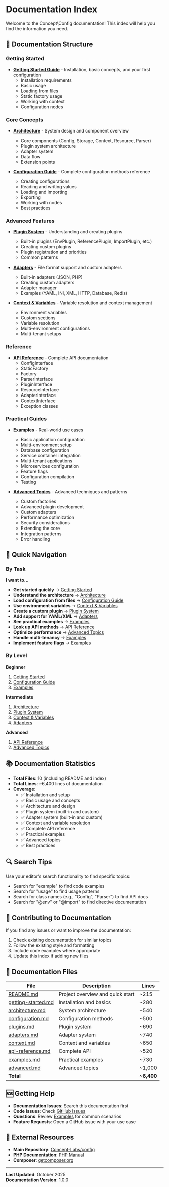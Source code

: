 # Documentation Index

Welcome to the Concept\Config documentation! This index will help you find the information you need.

## 📖 Documentation Structure

### Getting Started
- **[Getting Started Guide](./getting-started.md)** - Installation, basic concepts, and your first configuration
  - Installation requirements
  - Basic usage
  - Loading from files
  - Static factory usage
  - Working with context
  - Configuration nodes

### Core Concepts
- **[Architecture](./architecture.md)** - System design and component overview
  - Core components (Config, Storage, Context, Resource, Parser)
  - Plugin system architecture
  - Adapter system
  - Data flow
  - Extension points

- **[Configuration Guide](./configuration.md)** - Complete configuration methods reference
  - Creating configurations
  - Reading and writing values
  - Loading and importing
  - Exporting
  - Working with nodes
  - Best practices

### Advanced Features
- **[Plugin System](./plugins.md)** - Understanding and creating plugins
  - Built-in plugins (EnvPlugin, ReferencePlugin, ImportPlugin, etc.)
  - Creating custom plugins
  - Plugin registration and priorities
  - Common patterns

- **[Adapters](./adapters.md)** - File format support and custom adapters
  - Built-in adapters (JSON, PHP)
  - Creating custom adapters
  - Adapter manager
  - Examples (YAML, INI, XML, HTTP, Database, Redis)

- **[Context & Variables](./context.md)** - Variable resolution and context management
  - Environment variables
  - Custom sections
  - Variable resolution
  - Multi-environment configurations
  - Multi-tenant setups

### Reference
- **[API Reference](./api-reference.md)** - Complete API documentation
  - ConfigInterface
  - StaticFactory
  - Factory
  - ParserInterface
  - PluginInterface
  - ResourceInterface
  - AdapterInterface
  - ContextInterface
  - Exception classes

### Practical Guides
- **[Examples](./examples.md)** - Real-world use cases
  - Basic application configuration
  - Multi-environment setup
  - Database configuration
  - Service container integration
  - Multi-tenant applications
  - Microservices configuration
  - Feature flags
  - Configuration compilation
  - Testing

- **[Advanced Topics](./advanced.md)** - Advanced techniques and patterns
  - Custom factories
  - Advanced plugin development
  - Custom adapters
  - Performance optimization
  - Security considerations
  - Extending the core
  - Integration patterns
  - Error handling

## 🚀 Quick Navigation

### By Task

**I want to...**

- **Get started quickly** → [Getting Started](./getting-started.md)
- **Understand the architecture** → [Architecture](./architecture.md)
- **Load configuration from files** → [Configuration Guide](./configuration.md#loading-configuration)
- **Use environment variables** → [Context & Variables](./context.md#environment-variables)
- **Create a custom plugin** → [Plugin System](./plugins.md#creating-custom-plugins)
- **Add support for YAML/XML** → [Adapters](./adapters.md#creating-custom-adapters)
- **See practical examples** → [Examples](./examples.md)
- **Look up API methods** → [API Reference](./api-reference.md)
- **Optimize performance** → [Advanced Topics](./advanced.md#performance-optimization)
- **Handle multi-tenancy** → [Examples](./examples.md#multi-tenant-application)
- **Implement feature flags** → [Examples](./examples.md#feature-flags)

### By Level

**Beginner**
1. [Getting Started](./getting-started.md)
2. [Configuration Guide](./configuration.md)
3. [Examples](./examples.md)

**Intermediate**
1. [Architecture](./architecture.md)
2. [Plugin System](./plugins.md)
3. [Context & Variables](./context.md)
4. [Adapters](./adapters.md)

**Advanced**
1. [API Reference](./api-reference.md)
2. [Advanced Topics](./advanced.md)

## 📚 Documentation Statistics

- **Total Files**: 10 (including README and index)
- **Total Lines**: ~6,400 lines of documentation
- **Coverage**:
  - ✅ Installation and setup
  - ✅ Basic usage and concepts
  - ✅ Architecture and design
  - ✅ Plugin system (built-in and custom)
  - ✅ Adapter system (built-in and custom)
  - ✅ Context and variable resolution
  - ✅ Complete API reference
  - ✅ Practical examples
  - ✅ Advanced topics
  - ✅ Best practices

## 🔍 Search Tips

Use your editor's search functionality to find specific topics:
- Search for "example" to find code examples
- Search for "usage" to find usage patterns
- Search for class names (e.g., "Config", "Parser") to find API docs
- Search for "@env" or "@import" to find directive documentation

## 🤝 Contributing to Documentation

If you find any issues or want to improve the documentation:
1. Check existing documentation for similar topics
2. Follow the existing style and formatting
3. Include code examples where appropriate
4. Update this index if adding new files

## 📝 Documentation Files

| File | Description | Lines |
|------|-------------|-------|
| [README.md](../README.md) | Project overview and quick start | ~215 |
| [getting-started.md](./getting-started.md) | Installation and basics | ~280 |
| [architecture.md](./architecture.md) | System architecture | ~540 |
| [configuration.md](./configuration.md) | Configuration methods | ~500 |
| [plugins.md](./plugins.md) | Plugin system | ~690 |
| [adapters.md](./adapters.md) | Adapter system | ~740 |
| [context.md](./context.md) | Context and variables | ~650 |
| [api-reference.md](./api-reference.md) | Complete API | ~520 |
| [examples.md](./examples.md) | Practical examples | ~730 |
| [advanced.md](./advanced.md) | Advanced topics | ~1,000 |
| **Total** | | **~6,400** |

## 🆘 Getting Help

- **Documentation Issues**: Search this documentation first
- **Code Issues**: Check [GitHub Issues](https://github.com/Concept-Labs/config/issues)
- **Questions**: Review [Examples](./examples.md) for common scenarios
- **Feature Requests**: Open a GitHub issue with your use case

## 🔗 External Resources

- **Main Repository**: [Concept-Labs/config](https://github.com/Concept-Labs/config)
- **PHP Documentation**: [PHP Manual](https://www.php.net/manual/)
- **Composer**: [getcomposer.org](https://getcomposer.org/)

---

**Last Updated**: October 2025  
**Documentation Version**: 1.0.0
